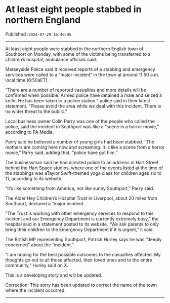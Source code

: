 # At least eight people stabbed in northern England

Published :`2024-07-29 16:40:45`

---

At least eight people were stabbed in the northern English town of Southport on Monday, with some of the victims being transferred to a children’s hospital, ambulance officials said.

Merseyside Police said it received reports of a stabbing and emergency services were called to a “major incident” in the town at around 11:50 a.m. local time (6:50aET).

“There are a number of reported casualties and more details will be confirmed when possible. Armed police have detained a male and seized a knife. He has been taken to a police station,” police said in their latest statement. “Please avoid the area while we deal with this incident. There is no wider threat to the public.”

Local business owner Colin Parry was one of the people who called the police, said the incident in Southport was like a “scene in a horror movie,” according to PA Media.

Parry said he believed a number of young girls had been stabbed. “The mothers are coming here now and screaming. It is like a scene from a horror movie,” Parry said, adding that, “police have got him.”

The businessman said he had directed police to an address in Hart Street behind the Hart Space studios, where one of the events listed at the time of the stabbings was aTaylor Swift-themed yoga class for children ages six to 11, according to its website.

“It’s like something from America, not like sunny Southport,” Parry said.

The Alder Hey Children’s Hospital Trust in Liverpool, about 20 miles from Southport, declared a “major incident.

“The Trust is working with other emergency services to respond to this incident and our Emergency Department is currently extremely busy,” the hospital said in a statement posted to its website. “We ask parents to only bring their children to the Emergency Department if it is urgent,” it said.

The British MP representing Southport, Patrick Hurley says he was “deeply concerned” about the “incident.”

“I am hoping for the best possible outcomes to the casualties affected. My thoughts go out to all those affected, their loved ones and to the entire community,” Hurley said on X.

This is a developing story and will be updated.

Correction: This story has been updated to correct the name of the town where the incident occurred.

---

